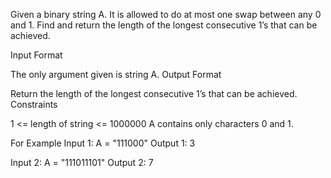 Given a binary string A. It is allowed to do at most one swap between any 0 and 1. Find and return the length of the longest consecutive 1’s that can be achieved.

Input Format

The only argument given is string A.
Output Format

Return the length of the longest consecutive 1’s that can be achieved.
Constraints

1 <= length of string <= 1000000
A contains only characters 0 and 1.

For Example
Input 1:
    A = "111000"
Output 1:
    3

Input 2:
    A = "111011101"
Output 2:
    7